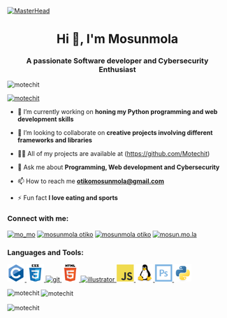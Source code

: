 [![MasterHead](https://img.freepik.com/free-vector/programmer-working-desk_23-2148288753.jpg?w=740&t=st=1692791812~exp=1692792412~hmac=33c71a7f81dd9b26f85e475b4162e5d113416b9bc634fa4f2b744753d9ae1693)](https://github.com/Motechit)
<h1 align="center">Hi 👋, I'm Mosunmola</h1>
<h3 align="center">A passionate Software developer and Cybersecurity Enthusiast</h3>

<p align="left"> <img src="https://komarev.com/ghpvc/?username=motechit&label=Profile%20views&color=0e75b6&style=flat" alt="motechit" /> </p>

<p align="left"> <a href="https://github.com/ryo-ma/github-profile-trophy"><img src="https://github-profile-trophy.vercel.app/?username=motechit" alt="motechit" /></a> </p>

- 🔭 I’m currently working on **honing my Python programming and web development skills**

- 👯 I’m looking to collaborate on **creative projects involving different frameworks and libraries**

- 👨‍💻 All of my projects are available at (https://github.com/Motechit)

- 💬 Ask me about **Programming, Web development and Cybersecurity**

- 📫 How to reach me **otikomosunmola@gmail.com**

- ⚡ Fun fact **I love eating and sports**

<h3 align="left">Connect with me:</h3>
<p align="left">
<a href="https://twitter.com/mo_mo" target="blank"><img align="center" src="https://raw.githubusercontent.com/rahuldkjain/github-profile-readme-generator/master/src/images/icons/Social/twitter.svg" alt="mo_mo" height="30" width="40" /></a>
<a href="https://linkedin.com/in/mosunmola otiko" target="blank"><img align="center" src="https://raw.githubusercontent.com/rahuldkjain/github-profile-readme-generator/master/src/images/icons/Social/linked-in-alt.svg" alt="mosunmola otiko" height="30" width="40" /></a>
<a href="https://fb.com/mosunmola otiko" target="blank"><img align="center" src="https://raw.githubusercontent.com/rahuldkjain/github-profile-readme-generator/master/src/images/icons/Social/facebook.svg" alt="mosunmola otiko" height="30" width="40" /></a>
<a href="https://instagram.com/mosun.mo.la" target="blank"><img align="center" src="https://raw.githubusercontent.com/rahuldkjain/github-profile-readme-generator/master/src/images/icons/Social/instagram.svg" alt="mosun.mo.la" height="30" width="40" /></a>
</p>

<h3 align="left">Languages and Tools:</h3>
<p align="left"> <a href="https://www.cprogramming.com/" target="_blank" rel="noreferrer"> <img src="https://raw.githubusercontent.com/devicons/devicon/master/icons/c/c-original.svg" alt="c" width="40" height="40"/> </a> <a href="https://www.w3schools.com/css/" target="_blank" rel="noreferrer"> <img src="https://raw.githubusercontent.com/devicons/devicon/master/icons/css3/css3-original-wordmark.svg" alt="css3" width="40" height="40"/> </a> <a href="https://git-scm.com/" target="_blank" rel="noreferrer"> <img src="https://www.vectorlogo.zone/logos/git-scm/git-scm-icon.svg" alt="git" width="40" height="40"/> </a> <a href="https://www.w3.org/html/" target="_blank" rel="noreferrer"> <img src="https://raw.githubusercontent.com/devicons/devicon/master/icons/html5/html5-original-wordmark.svg" alt="html5" width="40" height="40"/> </a> <a href="https://www.adobe.com/in/products/illustrator.html" target="_blank" rel="noreferrer"> <img src="https://www.vectorlogo.zone/logos/adobe_illustrator/adobe_illustrator-icon.svg" alt="illustrator" width="40" height="40"/> </a> <a href="https://developer.mozilla.org/en-US/docs/Web/JavaScript" target="_blank" rel="noreferrer"> <img src="https://raw.githubusercontent.com/devicons/devicon/master/icons/javascript/javascript-original.svg" alt="javascript" width="40" height="40"/> </a> <a href="https://www.linux.org/" target="_blank" rel="noreferrer"> <img src="https://raw.githubusercontent.com/devicons/devicon/master/icons/linux/linux-original.svg" alt="linux" width="40" height="40"/> </a> <a href="https://www.photoshop.com/en" target="_blank" rel="noreferrer"> <img src="https://raw.githubusercontent.com/devicons/devicon/master/icons/photoshop/photoshop-line.svg" alt="photoshop" width="40" height="40"/> </a> <a href="https://www.python.org" target="_blank" rel="noreferrer"> <img src="https://raw.githubusercontent.com/devicons/devicon/master/icons/python/python-original.svg" alt="python" width="40" height="40"/> </a> </p>

<p><img align="left" src="https://github-readme-stats.vercel.app/api/top-langs?username=motechit&show_icons=true&locale=en&layout=compact" alt="motechit" /></p>

<p>&nbsp;<img align="center" src="https://github-readme-stats.vercel.app/api?username=motechit&show_icons=true&locale=en" alt="motechit" /></p>

<p><img align="center" src="https://github-readme-streak-stats.herokuapp.com/?user=motechit&" alt="motechit" /></p>
